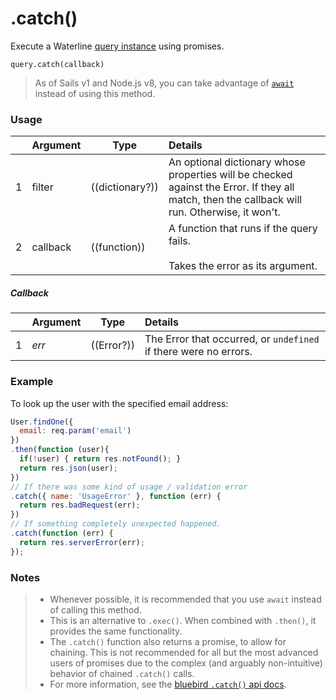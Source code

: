 # .catch()

Execute a Waterline [query instance](https://sailsjs.com/documentation/reference/waterline-orm/queries) using promises.

```usage
query.catch(callback)
```

> As of Sails v1 and Node.js v8, you can take advantage of [`await`](https://sailsjs.com/documentation/reference/waterline-orm/queries) instead of using this method.

### Usage

|   |     Argument        | Type                                         | Details                            |
|---|:--------------------|----------------------------------------------|:-----------------------------------|
| 1 |   filter            | ((dictionary?))                              | An optional dictionary whose properties will be checked against the Error. If they all match, then the callback will run. Otherwise, it won't.
| 2 |   callback          | ((function))                                 | A function that runs if the query fails.<br/><br/> Takes the error as its argument.


##### Callback

|   |     Argument        | Type                | Details |
|---|:--------------------|---------------------|:---------------------------------------------------------------------------------|
| 1 |   _err_             | ((Error?))          | The Error that occurred, or `undefined` if there were no errors.


### Example

To look up the user with the specified email address:

```javascript
User.findOne({
  email: req.param('email')
})
.then(function (user){
  if(!user) { return res.notFound(); }
  return res.json(user);
})
// If there was some kind of usage / validation error
.catch({ name: 'UsageError' }, function (err) {
  return res.badRequest(err);
})
// If something completely unexpected happened.
.catch(function (err) {
  return res.serverError(err);
});
```


### Notes
> + Whenever possible, it is recommended that you use `await` instead of calling this method.
> + This is an alternative to `.exec()`.  When combined with `.then()`, it provides the same functionality.
> + The `.catch()` function also returns a promise, to allow for chaining.  This is not recommended for all but the most advanced users of promises due to the complex (and arguably non-intuitive) behavior of chained `.catch()` calls.
> + For more information, see the [bluebird `.catch()` api docs](http://bluebirdjs.com/docs/api/catch).



<docmeta name="displayName" value=".catch()">
<docmeta name="pageType" value="method">
